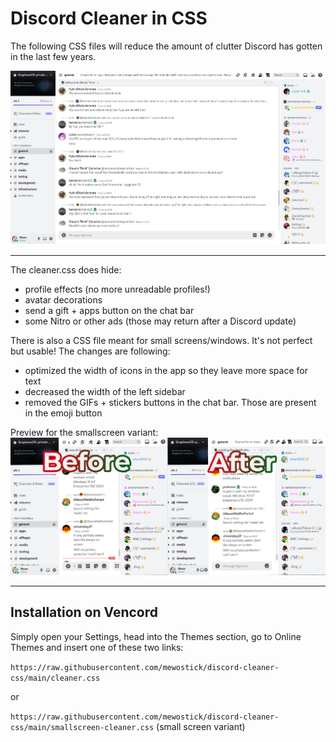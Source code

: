 # Discord Cleaner in CSS
The following CSS files will reduce the amount of clutter Discord has gotten in the last few years.


<img src="https://github.com/mewostick/discord-cleaner-css/blob/main/normal-preview.png?raw=true">

---

The cleaner.css does hide:
+ profile effects (no more unreadable profiles!)
+ avatar decorations
+ send a gift + apps button on the chat bar
+ some Nitro or other ads (those may return after a Discord update)

There is also a CSS file meant for small screens/windows. It's not perfect but usable! The changes are following:
+ optimized the width of icons in the app so they leave more space for text
+ decreased the width of the left sidebar
+ removed the GIFs + stickers buttons in the chat bar. Those are present in the emoji button

Preview for the smallscreen variant:
<img src="https://github.com/mewostick/discord-cleaner-css/blob/main/preview.png?raw=true">

---

## Installation on Vencord
Simply open your Settings, head into the Themes section, go to Online Themes and insert one of these two links:

```https://raw.githubusercontent.com/mewostick/discord-cleaner-css/main/cleaner.css```

or

```https://raw.githubusercontent.com/mewostick/discord-cleaner-css/main/smallscreen-cleaner.css``` (small screen variant)

